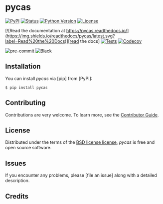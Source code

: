 # pycas

[![PyPI](https://img.shields.io/pypi/v/pycas.svg)][pypi status]
[![Status](https://img.shields.io/pypi/status/pycas.svg)][pypi status]
[![Python Version](https://img.shields.io/pypi/pyversions/pycas)][pypi status]
[![License](https://img.shields.io/pypi/l/pycas)][license]

[![Read the documentation at https://pycas.readthedocs.io/](https://img.shields.io/readthedocs/pycas/latest.svg?label=Read%20the%20Docs)][read the docs]
[![Tests](https://github.com/sami-m-g/pycas/workflows/Tests/badge.svg)][tests]
[![Codecov](https://codecov.io/gh/sami-m-g/pycas/branch/main/graph/badge.svg)][codecov]

[![pre-commit](https://img.shields.io/badge/pre--commit-enabled-brightgreen?logo=pre-commit&logoColor=white)][pre-commit]
[![Black](https://img.shields.io/badge/code%20style-black-000000.svg)][black]

[pypi status]: https://pypi.org/project/pycas/
[read the docs]: https://pycas.readthedocs.io/
[tests]: https://github.com/sami-m-g/pycas/actions?workflow=Tests
[codecov]: https://app.codecov.io/gh/sami-m-g/pycas
[pre-commit]: https://github.com/pre-commit/pre-commit
[black]: https://github.com/psf/black

## Installation

You can install _pycas_ via [pip] from [PyPI]:

```console
$ pip install pycas
```

## Contributing

Contributions are very welcome.
To learn more, see the [Contributor Guide].

## License

Distributed under the terms of the [BSD license license][license],
_pycas_ is free and open source software.

## Issues

If you encounter any problems,
please [file an issue] along with a detailed description.


## Credits


[license]: https://github.com/sami-m-g/pycas/blob/main/LICENSE
[contributor guide]: https://github.com/sami-m-g/pycas/blob/main/CONTRIBUTING.md
